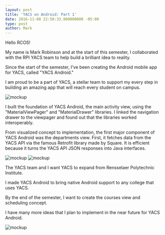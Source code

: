```yaml
---
layout: post
title: 'YACS on Android: Part 1'
date: 2016-11-08 22:50:33.000000000 -05:00
type: post
author: Mark
---
```


Hello RCOS!

My name is Mark Robinson and at the start of this semester, I collaborated with the RPI YACS team to help build a brilliant idea to reality.

Since the start of the semester, I've been creating the Android mobile app for YACS, called "YACS Android."

I am proud to be a part of YACS, a stellar team to support my every step in building an amazing app that will reach every student on campus.

![mockup](https://lh3.googleusercontent.com/x6txbA9PNefKIPpkxR97nUjkOEqper6s1N6GdZxXGZeTQAQWKVemI_FP14P71EXaL7mXZeTxM7BreMY4CyC3Ws98BL4RQ16_enwJXkslBeAhjJEPvX-hB5lHcQmvqUQYh-W8WqVR-4QLNLetINpApzRn7s9wB7zv6YMKFu_dvyjrQzFmhvrm2kNvjLstAF-rdUijyXZ3c0wyOT25vpxT1eKpJxnTdsWG9XnuvktbIrz_Jr9IrTSo9MjRzpp0_k-KrpmsFLRgBO_ayVr0LdR6EiQWrIuVPK22Z59bqJfQN6bm7UYvjrGAhVTSe4M46pq-115BFleKHzxzleWCRBY4jcaV9lDRFk2S08ZSFuNc08i12s1SWmAe6eMsh4nM6SCxABL8gfxJ1NQVm7rXwGBgJpAk4ap_BbwJKKq29l4bulYpRu86jA_4tmO74bmk-ehx6Nfma1CYRZhAr7Dqv40KNvXYv-jDCyOZH8SmFGRCoA7vEMDUsWC2JvWfzsLDWxWZxlIvQ1aa_lA-7gsSzfmd1ZbRQQrlsESDwLjgt1_7AF4JLM24tOx1aoLpNyi3-J3KCL8I89jy_OCknyVuKyaV33KmC0s30DeiNYRWGk4L3K8OnrqUHg=w182-h320-no)

I built the foundation of YACS Android, the main activity view, using the "MaterialViewPager" and "MaterialDrawer" libraries. I linked the navigation drawer to the viewpager and found out that the libraries worked interoperably.

From visualized concept to implementation, the first major component of YACS Android was the departments view. First, it fetches data from the YACS API via the famous Retrofit library made by Square. It is efficient because it turns the YACS API JSON responses into Java interfaces.

![mockup](https://lh3.googleusercontent.com/YUYlJWyLBfdvBZirL6hEoTpcbz6oZse4QBn1EtrWIEnxdV0U5D2-J2iUN2s2A7-9mvghLq-Q8cTonWOhzwk9t51QrOisD30O6V_E-deEYxo1o8YehfXrqcEPxcZbfult2fQcldRX5Cq3YzTh0ZUluQd_Zm8z9tC5v3WSJeLtwQJJnyvgxgTR04yOPsgJ9W1sczvj7k3XiGvRuQeuufDsw0aS3BOTJd_Zuf-ReKUHWbnavWykYz8cQqWELDSuqUFLtQNJdow1Yyc_iUEk_QnpBGJGYXu_LAktjb7ZcrVmB5-aDzJ4ke_pooLUWBcfZHCp2KIAjRz6KiDD74xLM0qaMbp5l95zL6TnxfwGaBO57J2RlIePQkyES4kQzTvIcTs_R-DdCm_vGsT6fMPBJ7SDMMQE7-ZUrAeJZV-Qni3ZlXVyw8an21gVWxSdgX-BjmrcpWe0eW-j9Wlx9DfOBlOHnj9wfunEC3gpRnd7KmOhCcAGIvFnR60hj6AO4pMD9ECGlqjutdihCx_CDGSjVyzyoxt0T6OI7ijo5b76cEEi0eLSDHc3yZq1H6AxdboPLWZl5wxpA4_Hpo4hL2j9pqcQy5RwomoBUje7O0IO0gxBOUFJg2GVkQ=w205-h360-no)
![mockup](https://lh3.googleusercontent.com/tD6_RSiTexhz5NIsKjxCee26nr2lnQp-CPQwfypfy5sjq4FItSThSvgv8Iyy9M_qdAiY8qGsuR4RUxM00hVrFHG5A-Yr8UNrZ2QXW8xLkzU8B_6Vxkr4w7iIe8_MIsGv2SEwXm2YMd5OKsgde2gAG6qxg419TcFdNhMHqTl_AsC4RcGobWkSF08DjSdCTBJW3z6JbW4PnVfEAExPB5M9VKWluZKMKu9uTQ-cHwLdT5Ed6YiIk_aukWGEEl6Ja64QJ9fXZMCmTNQNnEltxpjBQCroSMb0fMHv_XZS7kJg9ffyt1OUpwEzCm9u2fzGxD0FvxGj8DkJRRWiyqxBLDu3OlQjOZ25ae_3jAEdSXlxC5oZmM1n-he_3-1CFqV-vaGyUrwvtT4VwPLHax4wksg63b1IeAe8pEeMEahDGAHIGS6L4ynN36C1YC-Vg4Bk0KXvyT-6anleAbQyJZ0FnCIIXJWQLuP8oIX22c75I9xyYdHB4ad1Q2W-_uMzzk0Uo6SKRfqTroXz8brBwtLh3p5cdRKGeR8LRoXpVGaN39WBdSff05_DkpOrJpCkkZefu9cf0ZrdEv0iuH6-1zj2Nqw_cmVvwtCoqDufbkZf5MCEgars79-qBQ=w205-h360-no)

The YACS team and I want YACS to expand from Rensselaer Polytechnic Institute.

I made YACS Android to bring native Android support to any college that uses YACS.

By the end of the semester, I want to create the courses view and scheduling concept.

I have many more ideas that I plan to implement in the near future for YACS Android.

![mockup](https://lh3.googleusercontent.com/fImAziMx1Y1gJ3PrjW1uIvNdHhUiX25jk8B-lDv18P87kyb12PGJb6VZfyJzSRPWfoMrKhRSsxXqem2AE2dHFK5FGak_dN5mRDbtMX6aezAKT2sREOhKmetTSJ36KKzEq9m92N4ABxw_DUpgu6on5Im6Noo1YFZHHI3dJi82FCR6raAXx_PMD4szFN0gGsr9JMYqe_y62GU1RltlQEd1odkK0_BPv67NR0KdlD7BcS85PWXx1h22NoEabVf1gYsrSDxjjROW4SyKpM4agReAA9mfWwbMDCSOiEmmGzWmHeIYP2emY_egJXyjmZBNNAjK6738bRbhvuS47Ff5Kp5YuXUrrQQXPUJ1zWKn3ZrfO_ec61LveLOWCyNf-sOiwtAVOBpx-J_jU1uHD3TM-z_QbpUXGRCCccft6VFGcrJu69r1S5Tdy86hsq6Jn4EGI6dAWzRBDz3GD3eLFs7iriEgDFrapwwSNTDpqj9ARJ6gunLfj6BoReaLDN4O8Q8oTg9QI3w32YmFGSx49WvhDeUe0qOBfUsZlAanQK6nW0FVI8fIv-l6tuyvgVFFOLHAEZ47km6VAgtNtzGk3aSsYq7mOO1dOXAKInsmzCxY-kzSjrIwUiH36g=w182-h320-no)
